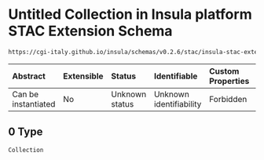 # Untitled Collection in Insula platform STAC Extension Schema

```txt
https://cgi-italy.github.io/insula/schemas/v0.2.6/stac/insula-stac-extension.schema.json#/examples/0
```



| Abstract            | Extensible | Status         | Identifiable            | Custom Properties | Additional Properties | Access Restrictions | Defined In                                                                                                   |
| :------------------ | :--------- | :------------- | :---------------------- | :---------------- | :-------------------- | :------------------ | :----------------------------------------------------------------------------------------------------------- |
| Can be instantiated | No         | Unknown status | Unknown identifiability | Forbidden         | Allowed               | none                | [insula-stac-extension.schema.json\*](schemas/stac/insula-stac-extension.schema.json) |

## 0 Type

`Collection`
